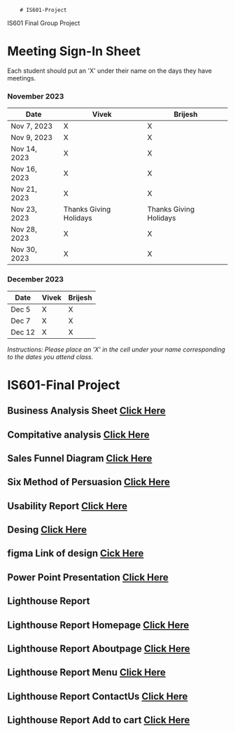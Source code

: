         # IS601-Project
IS601 Final Group Project

# Meeting Sign-In Sheet

Each student should put an 'X' under their name on the days they have meetings.

### November 2023

| Date        | Vivek | Brijesh |
|-------------|------|-------|
| Nov 7, 2023|  X   | X     |
| Nov 9, 2023|   X   |  X    |
| Nov 14, 2023|  X   |  X    |
| Nov 16, 2023 |   X   |     X      |  
| Nov 21, 2023 |  X    |     X      | 
| Nov 23, 2023 |    Thanks Giving Holidays   |     Thanks Giving Holidays      | <-----Thanks Giving Holidays>
| Nov 28, 2023 |    X   |     X      | 
| Nov 30, 2023 |     X  |     X      | 



### December 2023

| Date        | Vivek | Brijesh|
|-------------|-----------|-----------|
| Dec 5 |   X        |    X       |
| Dec 7 |      X    |    X       |
| Dec 12 |      X     |    X       |


*Instructions: Please place an 'X' in the cell under your name corresponding to the dates you attend class.*

# IS601-Final Project


## Business Analysis Sheet [Click Here](business_analysis.md)


## Compitative analysis [Click Here](Compatative_analysis.png)


## Sales Funnel Diagram [Click Here](sales_funnel_diagram.png)


## Six Method of Persuasion [Click Here](six_method_persuasion.md)


## Usability Report [Click Here](usability_report.md)


## Desing [Click Here](design.md)


## figma Link of design [Cick Here](https://www.figma.com/file/PelfFrW0mXiYWW3h8mNXt1/Untitled?type=design&node-id=0-1&mode=design&t=ELmnlT5o3tlnIM4s-0)

## Power Point Presentation [Click Here](https://docs.google.com/presentation/d/1JXTEJ2ZTpan4iARrpV7Tx0ejUlizk29Yys9TJ4HcIWM/edit?usp=sharing)

## Lighthouse Report 

## Lighthouse Report Homepage [Click Here](Screenshot/light_house_home.png)

## Lighthouse Report Aboutpage [Click Here](Screenshot/light_house_about.png)

## Lighthouse Report Menu [Click Here](Screenshot/light_house_menu.png)

## Lighthouse Report ContactUs [Click Here](Screenshot/light_house_contactus.png)

## Lighthouse Report Add to cart [Click Here](Screenshot/light_house_addTocart.png)
